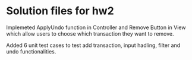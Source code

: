 # Solution files for hw2
Implemeted ApplyUndo function in Controller and Remove Button in View which 
allow users to choose which transaction they want to remove.

Added 6 unit test cases to test add transaction, input hadling, filter and 
undo functionalities.